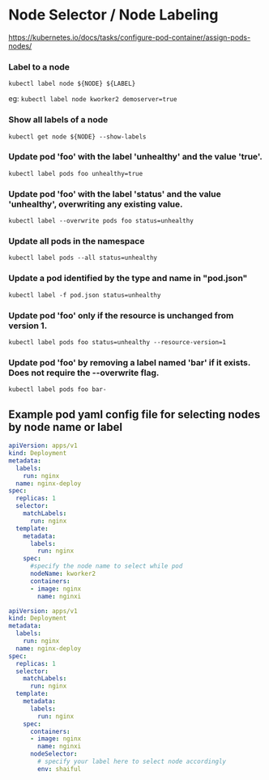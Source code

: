 # Node Selector / Node Labeling

https://kubernetes.io/docs/tasks/configure-pod-container/assign-pods-nodes/

### Label to a node

```
kubectl label node ${NODE} ${LABEL}
```

eg: ```kubectl label node kworker2 demoserver=true```


### Show all labels of a node

```
kubectl get node ${NODE} --show-labels
```

### Update pod 'foo' with the label 'unhealthy' and the value 'true'.

```
kubectl label pods foo unhealthy=true
```

### Update pod 'foo' with the label 'status' and the value 'unhealthy', overwriting any existing value.

```
kubectl label --overwrite pods foo status=unhealthy
```

### Update all pods in the namespace

```
kubectl label pods --all status=unhealthy
```

### Update a pod identified by the type and name in "pod.json"

```
kubectl label -f pod.json status=unhealthy
```

### Update pod 'foo' only if the resource is unchanged from version 1.

```
kubectl label pods foo status=unhealthy --resource-version=1
```

### Update pod 'foo' by removing a label named 'bar' if it exists. Does not require the --overwrite flag.

```
kubectl label pods foo bar-
```

## Example pod yaml config file for selecting nodes by node name or label

```yaml
apiVersion: apps/v1
kind: Deployment
metadata:
  labels:
    run: nginx
  name: nginx-deploy
spec:
  replicas: 1
  selector:
    matchLabels:
      run: nginx
  template:
    metadata:
      labels:
        run: nginx
    spec:
      #specify the node name to select while pod
      nodeName: kworker2
      containers:
      - image: nginx
        name: nginxi

```

```yaml
apiVersion: apps/v1
kind: Deployment
metadata:
  labels:
    run: nginx
  name: nginx-deploy
spec:
  replicas: 1
  selector:
    matchLabels:
      run: nginx
  template:
    metadata:
      labels:
        run: nginx
    spec:
      containers:
      - image: nginx
        name: nginxi
      nodeSelector:
        # specify your label here to select node accordingly
        env: shaiful
```